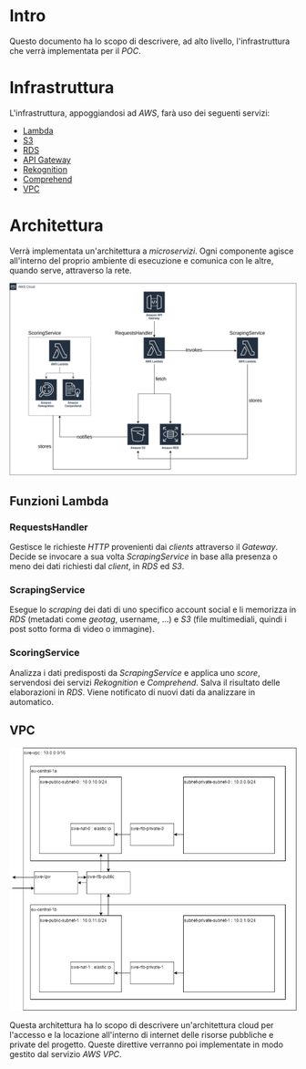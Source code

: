 # Intro
Questo documento ha lo scopo di descrivere, ad alto livello, l'infrastruttura che verrà implementata per il *POC*.

# Infrastruttura
L'infrastruttura, appoggiandosi ad *AWS*, farà uso dei seguenti servizi:
- [Lambda](https://docs.aws.amazon.com/lambda/latest/dg/welcome.html)
- [S3](https://docs.aws.amazon.com/AmazonS3/latest/userguide//Welcome.html)
- [RDS](https://docs.aws.amazon.com/AmazonRDS/latest/UserGuide/Welcome.html)
- [API Gateway](https://docs.aws.amazon.com/apigateway/latest/developerguide/welcome.html)
- [Rekognition](https://docs.aws.amazon.com/rekognition/latest/dg/what-is.html)
- [Comprehend](https://docs.aws.amazon.com/comprehend/latest/dg/what-is.html)
- [VPC](https://docs.aws.amazon.com/vpc/latest/userguide/how-it-works.html)

# Architettura
Verrà implementata un'architettura a *microservizi*. Ogni componente agisce all'interno del proprio ambiente di esecuzione e comunica con le altre, quando serve, attraverso la rete.

![Architecture](./assets/poc_aws.png)

## Funzioni Lambda
### RequestsHandler
Gestisce le richieste *HTTP* provenienti dai *clients* attraverso il *Gateway*. Decide se invocare a sua volta *ScrapingService* in base alla presenza o meno dei dati richiesti dal *client*, in *RDS* ed *S3*.

### ScrapingService
Esegue lo *scraping* dei dati di uno specifico account social e li memorizza in *RDS* (metadati come *geotag*, username, ...) e *S3* (file multimediali, quindi i post sotto forma di video o immagine).

### ScoringService
Analizza i dati predisposti da *ScrapingService* e applica uno *score*, servendosi dei servizi *Rekognition* e *Comprehend*. Salva il risultato delle elaborazioni in *RDS*. Viene notificato di nuovi dati da analizzare in automatico.

## VPC
![VPC_Architecture](./assets/VPC_Architecture.png)

Questa architettura ha lo scopo di descrivere un'architettura cloud per l'accesso e la locazione all'interno di internet delle risorse pubbliche e private del progetto.
Queste direttive verranno poi implementate in modo gestito dal servizio *AWS VPC*.
